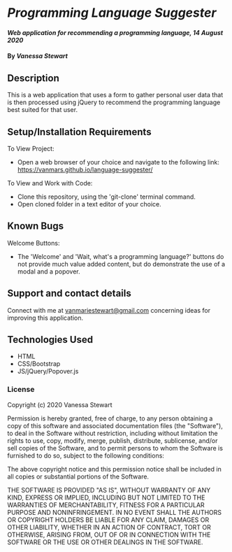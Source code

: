 # _Programming Language Suggester_

#### _Web application for recommending a programming language, 14 August 2020_
#### By _**Vanessa Stewart**_

## Description

This is a web application that uses a form to gather personal user data that is then processed using jQuery to recommend the programming language best suited for that user.

## Setup/Installation Requirements
To View Project:
* Open a web browser of your choice and navigate to the following link: https://vanmars.github.io/language-suggester/

To View and Work with Code:
* Clone this repository, using the 'git-clone' terminal command.
* Open cloned folder in a text editor of your choice.


## Known Bugs
Welcome Buttons:
* The 'Welcome' and 'Wait, what's a programming language?' buttons do not provide much value added content, but do demonstrate the use of a modal and a popover.

## Support and contact details

Connect with me at vanmariestewart@gmail.com concerning ideas for improving this application.

## Technologies Used

* HTML
* CSS/Bootstrap
* JS/jQuery/Popover.js

### License

Copyright (c) 2020 Vanessa Stewart

Permission is hereby granted, free of charge, to any person obtaining a copy of this software and associated documentation files (the "Software"), to deal in the Software without restriction, including without limitation the rights to use, copy, modify, merge, publish, distribute, sublicense, and/or sell copies of the Software, and to permit persons to whom the Software is furnished to do so, subject to the following conditions:

The above copyright notice and this permission notice shall be included in all copies or substantial portions of the Software.

THE SOFTWARE IS PROVIDED "AS IS", WITHOUT WARRANTY OF ANY KIND, EXPRESS OR IMPLIED, INCLUDING BUT NOT LIMITED TO THE WARRANTIES OF MERCHANTABILITY, FITNESS FOR A PARTICULAR PURPOSE AND NONINFRINGEMENT. IN NO EVENT SHALL THE AUTHORS OR COPYRIGHT HOLDERS BE LIABLE FOR ANY CLAIM, DAMAGES OR OTHER LIABILITY, WHETHER IN AN ACTION OF CONTRACT, TORT OR OTHERWISE, ARISING FROM, OUT OF OR IN CONNECTION WITH THE SOFTWARE OR THE USE OR OTHER DEALINGS IN THE SOFTWARE.